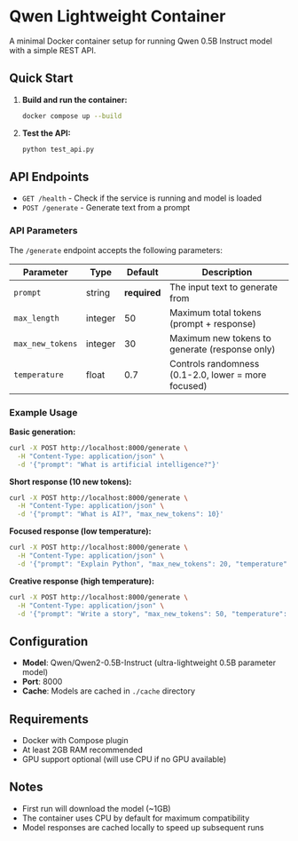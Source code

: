 # Qwen Lightweight Container

A minimal Docker container setup for running Qwen 0.5B Instruct model with a simple REST API.

## Quick Start

1. **Build and run the container:**
   ```bash
   docker compose up --build
   ```

2. **Test the API:**
   ```bash
   python test_api.py
   ```

## API Endpoints

- `GET /health` - Check if the service is running and model is loaded
- `POST /generate` - Generate text from a prompt

### API Parameters

The `/generate` endpoint accepts the following parameters:

| Parameter | Type | Default | Description |
|-----------|------|---------|-------------|
| `prompt` | string | **required** | The input text to generate from |
| `max_length` | integer | 50 | Maximum total tokens (prompt + response) |
| `max_new_tokens` | integer | 30 | Maximum new tokens to generate (response only) |
| `temperature` | float | 0.7 | Controls randomness (0.1-2.0, lower = more focused) |

### Example Usage

**Basic generation:**
```bash
curl -X POST http://localhost:8000/generate \
  -H "Content-Type: application/json" \
  -d '{"prompt": "What is artificial intelligence?"}'
```

**Short response (10 new tokens):**
```bash
curl -X POST http://localhost:8000/generate \
  -H "Content-Type: application/json" \
  -d '{"prompt": "What is AI?", "max_new_tokens": 10}'
```

**Focused response (low temperature):**
```bash
curl -X POST http://localhost:8000/generate \
  -H "Content-Type: application/json" \
  -d '{"prompt": "Explain Python", "max_new_tokens": 20, "temperature": 0.3}'
```

**Creative response (high temperature):**
```bash
curl -X POST http://localhost:8000/generate \
  -H "Content-Type: application/json" \
  -d '{"prompt": "Write a story", "max_new_tokens": 50, "temperature": 1.2}'
```

## Configuration

- **Model**: Qwen/Qwen2-0.5B-Instruct (ultra-lightweight 0.5B parameter model)
- **Port**: 8000
- **Cache**: Models are cached in `./cache` directory

## Requirements

- Docker with Compose plugin
- At least 2GB RAM recommended
- GPU support optional (will use CPU if no GPU available)

## Notes

- First run will download the model (~1GB)
- The container uses CPU by default for maximum compatibility
- Model responses are cached locally to speed up subsequent runs
